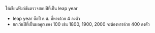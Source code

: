 ให้เขียนฟังก์ชันตรวจสอบปีที่เป็น leap year 
- leap year คือปี ค.ศ. ที่หารด้วย 4 ลงตัว 
- ยกเว้นปีที่เป็นผลคูณของ 100 เช่น 1800, 1900, 2000 จะต้องหารด้วย 400 ลงตัว
